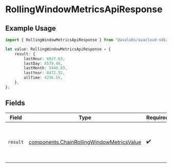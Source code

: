# RollingWindowMetricsApiResponse

## Example Usage

```typescript
import { RollingWindowMetricsApiResponse } from "@avalabs/avacloud-sdk/models/components";

let value: RollingWindowMetricsApiResponse = {
    result: {
        lastHour: 6027.63,
        lastDay: 8579.46,
        lastMonth: 5448.83,
        lastYear: 8472.52,
        allTime: 4236.55,
    },
};
```

## Fields

| Field                                                                                                  | Type                                                                                                   | Required                                                                                               | Description                                                                                            |
| ------------------------------------------------------------------------------------------------------ | ------------------------------------------------------------------------------------------------------ | ------------------------------------------------------------------------------------------------------ | ------------------------------------------------------------------------------------------------------ |
| `result`                                                                                               | [components.ChainRollingWindowMetricsValue](../../models/components/chainrollingwindowmetricsvalue.md) | :heavy_check_mark:                                                                                     | Array of current metrics values for different windows.                                                 |